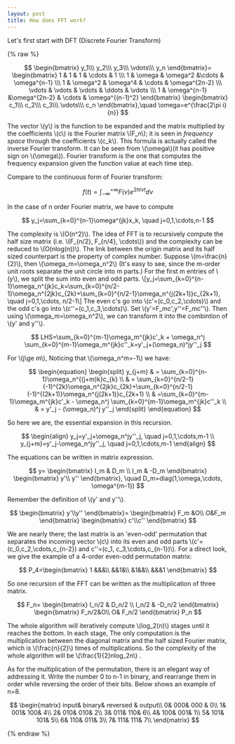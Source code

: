```yaml
---
layout: post
title: How does FFT work?
---
```


Let's first start with DFT (Discrete Fourier Transform)


{% raw %}


$$
\begin{bmatrix}
y_1\\\
y_2\\\
y_3\\\
\vdots\\\
y_n
\end{bmatrix}=
\begin{bmatrix}
1 & 1 & 1 & \cdots & 1 \\\
1 &  \omega & \omega^2 &\cdots & \omega^{n-1} \\\
1 & \omega^2 & \omega^4 & \cdots & \omega^{2n-2} \\\
\vdots & \vdots & \vdots & \ddots & \vdots \\\
1 & \omega^{n-1} &\omega^{2n-2} & \cdots & \omega^{(n-1)^2}
\end{bmatrix}
\begin{bmatrix}
c_1\\\
c_2\\\
c_3\\\
\vdots\\\
c_n
\end{bmatrix},\quad \omega=e^{\frac{2\pi i}{n}}
$$

<!--more-->

The vector \\(y\\) is the function to be expanded and the matrix multiplied by the coefficients \\(c\\) is the Fourier matrix \\(F_n\\); it is seen in *frequency space* through the coefficients \\(c_k\\). This formula is actually called the inverse Fourier transform. It can be seen from \\(\\omega\\)(it has positive sign on \\(\omega\\)). Fourier transform is the one that computes the frequency expansion given the function value at each time step.

Compare to the continuous form of Fourier transform:

$$
f(t)=\int_{-\infty}^{+\infty}F(\nu)e^{2\pi i\nu t}d\nu
$$

In the case of n order Fourier matrix, we have to compute 

$$
y_j=\sum_{k=0}^{n-1}\omega^{jk}x_k, \quad j=0,1,\cdots,n-1
$$

The complexity is \\(O(n^2)\\). The idea of FFT is to recursively compute the half size matrix (i.e. \\(F_{n/2}, F_{n/4}, \cdots\\)) and the complexity can be reduced to \\(O(nlog(n))\\).
The link between the origin matrix and its half sized counterpart is the property of complex number. Suppose \\(m=\frac{n}{2}\\), then \\(\omega_m=\omega_n^2\\) (It's easy to see, since the m-order unit roots separate the unit circle into m parts.) 
For the first m entries of \\(y\\), we split the sum into even and odd parts.
\\[y_j=\sum_{k=0}^{n-1}\omega_n^{jk}c_k=\sum_{k=0}^{n/2-1}\omega_n^{2jk}c_{2k}+\sum_{k=0}^{n/2-1}\omega_n^{j(2k+1)}c_{2k+1}, \quad j=0,1,\cdots, n/2-1\\]
The even c's go into \\(c'=(c_0,c_2,\cdots)\\) and the odd c's go into \\(c''=(c_1,c_3,\cdots)\\). Set \\(y'=F_mc',y'\'=F_mc''\\). Then using \\(\omega_m=\omega_n^2\\), we can transform it into the combintion of \\(y' and y''\\).

$$
LHS=\sum_{k=0}^{m-1}\omega_m^{jk}c'_k + \omega_n^j \sum_{k=0}^{m-1}\omega_m^{jk}c''_k=y'_j+(\omega_n)^jy''_j
$$

For \\(j\ge m\\), Noticing that \\(\omega_n^m=-1\\) we have:

$$
\begin{equation} 
\begin{split}
y_{j+m} & = \sum_{k=0}^{n-1}\omega_n^{(j+m)k}c_{k} \\
& = \sum_{k=0}^{n/2-1}(-1)^{2k}\omega_n^{2jk}c_{2k}+\sum_{k=0}^{n/2-1}(-1)^{(2k+1)}\omega_n^{j(2k+1)}c_{2k+1} \\
& =\sum_{k=0}^{m-1}\omega_m^{jk}c'_k - \omega_n^j \sum_{k=0}^{m-1}\omega_m^{jk}c''_k \\
& = y'_j - (\omega_n)^j y''_j 
\end{split}
\end{equation}
$$

So here we are, the essential expansion in this recursion.

$$
\begin{align}
y_j=y'_j+\omega_n^jy''_j, \quad j=0,1,\cdots,m-1 \\
y_{j+m}=y'_j-\omega_n^jy''_j, \quad j=0,1,\cdots,m-1
\end{align}
$$

The equations can be written in matrix expression.

$$
y=
\begin{bmatrix}
I_m & D_m \\
I_m & -D_m
\end{bmatrix}
\begin{bmatrix}
y'\\
y''
\end{bmatrix}, \quad D_m=diag(1,\omega,\cdots, \omega^{m-1})
$$

Remember the definition of \\(y' and y''\\).

$$
\begin{bmatrix}
y'\\y''
\end{bmatrix}=
\begin{bmatrix}
F_m &O\\
O&F_m
\end{bmatrix}
\begin{bmatrix}
c'\\c''
\end{bmatrix}
$$

We are nearly there; the last matrix is an 'even-odd' permutation that separates the incoming vector \\(c\\) into its even and odd parts \\(c'=(c_0,c_2,\cdots,c_{n-2}) and c''=(c_1, c_3,\cdots,c_{n-1})\\). For a direct look, we give the example of a 4-order even-odd permutation matrix:

$$
P_4=\begin{bmatrix}
1 &&&\\
&&1&\\
&1&&\\
&&&1
\end{bmatrix}
$$

So one recursion of the FFT can be written as the multiplication of three matrix.

$$
F_n=
\begin{bmatrix}
I_n/2 & D_n/2 \\
I_n/2 & -D_n/2
\end{bmatrix}
\begin{bmatrix}
F_n/2&O\\
O& F_n/2
\end{bmatrix}
P_n
$$

The whole algorithm will iteratively compute \\(log_2(n)\\) stages until it reaches the bottom. In each stage, The only computation is the multiplication between the diagonal matrix and the half sized Fourier matrix, which is \\(\frac{n}{2}\\) times of multiplications. So the complexity of the whole algorithm will be \\(\frac{1}{2}nlog_2n\\) .

As for the multiplication of the permutation, there is an elegant way of addressing it. Write the number 0 to n-1 in binary,  and rearrange them in order while reversing the order of their bits. Below shows an example of n=8.

$$
\begin{matrix}
input& binary& reversed & output\\
0& 000& 000 & 0\\ 
1& 001& 100& 4\\
2& 010& 010& 2\\
3& 011& 110& 6\\
4& 100& 001& 1\\
5& 101& 101& 5\\
6& 110& 011& 3\\
7& 111& 111& 7\\
\end{matrix}
$$




{% endraw %}
